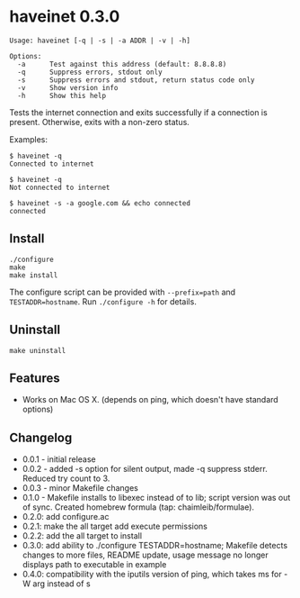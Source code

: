 haveinet 0.3.0
==============
    Usage: haveinet [-q | -s | -a ADDR | -v | -h]

    Options:
      -a      Test against this address (default: 8.8.8.8)
      -q      Suppress errors, stdout only
      -s      Suppress errors and stdout, return status code only
      -v      Show version info
      -h      Show this help

Tests the internet connection and exits successfully if a connection is present.
Otherwise, exits with a non-zero status.

Examples:

    $ haveinet -q
    Connected to internet
    
    $ haveinet -q
    Not connected to internet

    $ haveinet -s -a google.com && echo connected
    connected

Install
-------
    ./configure
    make
    make install

The configure script can be provided with `--prefix=path` and `TESTADDR=hostname`. Run `./configure -h` for details.

Uninstall
---------
    make uninstall

Features
--------
* Works on Mac OS X. (depends on ping, which doesn't have standard options)

Changelog
---------
* 0.0.1 - initial release
* 0.0.2 - added -s option for silent output, made -q suppress stderr. Reduced try count to 3.
* 0.0.3 - minor Makefile changes
* 0.1.0 - Makefile installs to libexec instead of to lib; script version was out of sync. Created homebrew formula (tap: chaimleib/formulae).
* 0.2.0: add configure.ac
* 0.2.1: make the all target add execute permissions
* 0.2.2: add the all target to install
* 0.3.0: add ability to ./configure TESTADDR=hostname; Makefile detects changes to more files, README update, usage message no longer displays path to executable in example
* 0.4.0: compatibility with the iputils version of ping, which takes ms for -W arg instead of s

